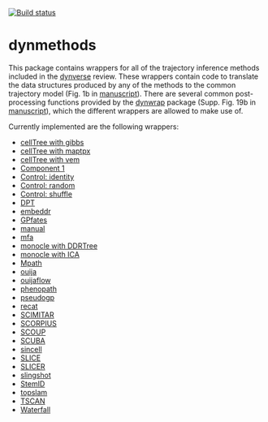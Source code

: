 
<!-- README.md is generated from README.Rmd. Please edit that file -->
[![Build status](https://travis-ci.org/dynverse/dynmethods.svg?branch=master)](https://travis-ci.org/dynverse/dynmethods)

dynmethods
==========

This package contains wrappers for all of the trajectory inference methods included in the [dynverse](https://www.github.com/dynverse/dynverse) review. These wrappers contain code to translate the data structures produced by any of the methods to the common trajectory model (Fig. 1b in [manuscript](https://www.biorxiv.org/content/early/2018/03/05/276907)). There are several common post-processing functions provided by the [dynwrap](https://www.github.com/dynverse/dynwrap) package (Supp. Fig. 19b in [manuscript](https://www.biorxiv.org/content/early/2018/03/05/276907)), which the different wrappers are allowed to make use of.

Currently implemented are the following wrappers:

-   [cellTree with gibbs](https://github.com/dynverse/dynmethods/blob/master/R/ti_celltree.R#L7)
-   [cellTree with maptpx](https://github.com/dynverse/dynmethods/blob/master/R/ti_celltree.R#L3)
-   [cellTree with vem](https://github.com/dynverse/dynmethods/blob/master/R/ti_celltree.R#L11)
-   [Component 1](https://github.com/dynverse/dynmethods/blob/master/R/ti_compone.R#L3)
-   [Control: identity](https://github.com/dynverse/dynmethods/blob/master/R/ti_identity.R#L6)
-   [Control: random](https://github.com/dynverse/dynmethods/blob/master/R/ti_random.R#L6)
-   [Control: shuffle](https://github.com/dynverse/dynmethods/blob/master/R/ti_shuffle.R#L6)
-   [DPT](https://github.com/dynverse/dynmethods/blob/master/R/ti_dpt.R#L3)
-   [embeddr](https://github.com/dynverse/dynmethods/blob/master/R/ti_embeddr.R#L3)
-   [GPfates](https://github.com/dynverse/dynmethods/blob/master/R/ti_gpfates.R#L3)
-   [manual](https://github.com/dynverse/dynmethods/blob/master/R/ti_manual.R#L6)
-   [mfa](https://github.com/dynverse/dynmethods/blob/master/R/ti_mfa.R#L3)
-   [monocle with DDRTree](https://github.com/dynverse/dynmethods/blob/master/R/ti_monocle.R#L3)
-   [monocle with ICA](https://github.com/dynverse/dynmethods/blob/master/R/ti_monocle.R#L7)
-   [Mpath](https://github.com/dynverse/dynmethods/blob/master/R/ti_mpath.R#L3)
-   [ouija](https://github.com/dynverse/dynmethods/blob/master/R/ti_ouija.R#L3)
-   [ouijaflow](https://github.com/dynverse/dynmethods/blob/master/R/ti_ouijaflow.R#L3)
-   [phenopath](https://github.com/dynverse/dynmethods/blob/master/R/ti_phenopath.R#L3)
-   [pseudogp](https://github.com/dynverse/dynmethods/blob/master/R/ti_pseudogp.R#L3)
-   [recat](https://github.com/dynverse/dynmethods/blob/master/R/ti_recat.R#L3)
-   [SCIMITAR](https://github.com/dynverse/dynmethods/blob/master/R/ti_scimitar.R#L3)
-   [SCORPIUS](https://github.com/dynverse/dynmethods/blob/master/R/ti_scorpius.R#L3)
-   [SCOUP](https://github.com/dynverse/dynmethods/blob/master/R/ti_scoup.R#L3)
-   [SCUBA](https://github.com/dynverse/dynmethods/blob/master/R/ti_scuba.R#L3)
-   [sincell](https://github.com/dynverse/dynmethods/blob/master/R/ti_sincell.R#L3)
-   [SLICE](https://github.com/dynverse/dynmethods/blob/master/R/ti_slice.R#L3)
-   [SLICER](https://github.com/dynverse/dynmethods/blob/master/R/ti_slicer.R#L3)
-   [slingshot](https://github.com/dynverse/dynmethods/blob/master/R/ti_slingshot.R#L3)
-   [StemID](https://github.com/dynverse/dynmethods/blob/master/R/ti_stemid.R#L3)
-   [topslam](https://github.com/dynverse/dynmethods/blob/master/R/ti_topslam.R#L3)
-   [TSCAN](https://github.com/dynverse/dynmethods/blob/master/R/ti_tscan.R#L3)
-   [Waterfall](https://github.com/dynverse/dynmethods/blob/master/R/ti_waterfall.R#L3)
